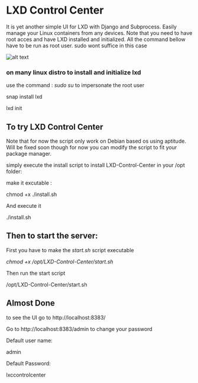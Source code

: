 # LXD Control Center

It is yet another simple UI for LXD with Django and Subprocess.
Easily manage your Linux containers from any devices. Note that you need to have root acces and have LXD installed and initialized. All the command bellow have to be run as root user. sudo wont suffice in this case



![alt text](https://imgur.com/7zcIV74.png "Screenshot By the way lydianna is the hostame of the computer it was runnin on.")

### on many linux distro to install and initialize lxd

use the command : _sudo su_ to impersonate the root user

snap install lxd

lxd init

## To try LXD Control Center 

Note that for now the script only work on Debian based os using aptitude. Will be fixed soon though for now you can modify the script to fit your package manager.

simply execute the install script to install LXD-Control-Center in your /opt folder:

make it excutable :

chmod +x ./install.sh

And execute it

./install.sh



## Then to start the server:

First you have to make the *start.sh* script executable

*chmod +x /opt/LXD-Control-Center/start.sh*

Then run the start script

/opt/LXD-Control-Center/start.sh 

## Almost Done

to see the UI go to http://localhost:8383/

Go to http://localhost:8383/admin to change your password 

Default user name:

admin

Default Password:

lxccontrolcenter
